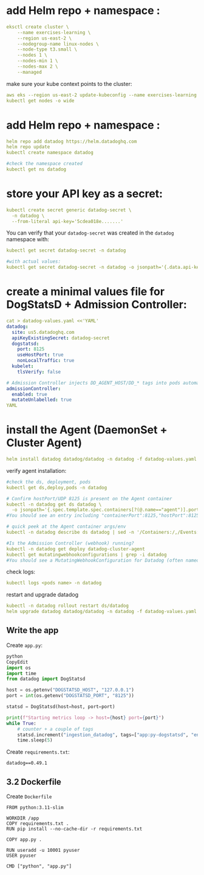 # add Helm repo + namespace :

```yaml
eksctl create cluster \
    --name exercises-learning \
    --region us-east-2 \
    --nodegroup-name linux-nodes \
    --node-type t3.small \ 
    --nodes 1 \                         
    --nodes-min 1 \ 
    --nodes-max 2 \  
    --managed
```

make sure your kube context points to the cluster:

```yaml
aws eks --region us-east-2 update-kubeconfig --name exercises-learning
kubectl get nodes -o wide
```

# add Helm repo + namespace :

```yaml
helm repo add datadog https://helm.datadoghq.com
helm repo update
kubectl create namespace datadog

#check the namespace created
kubectl get ns datadog
```

# store your API key as a secret:

```yaml
kubectl create secret generic datadog-secret \
  -n datadog \
  --from-literal api-key='5cdea018e.......'
```

You can verify that your `datadog-secret` was created in the `datadog` namespace with:

```yaml
kubectl get secret datadog-secret -n datadog

#with actual values:
kubectl get secret datadog-secret -n datadog -o jsonpath='{.data.api-key}' | base64 --decode

```

# create a minimal values file for DogStatsD + Admission Controller:

```yaml
cat > datadog-values.yaml <<'YAML'
datadog:
  site: us5.datadoghq.com
  apiKeyExistingSecret: datadog-secret
  dogstatsd:
    port: 8125
    useHostPort: true
    nonLocalTraffic: true
  kubelet:
    tlsVerify: false

# Admission Controller injects DD_AGENT_HOST/DD_* tags into pods automatically
admissionController:
  enabled: true
  mutateUnlabelled: true
YAML
```

# install the Agent (DaemonSet + Cluster Agent)

```yaml
helm install datadog datadog/datadog -n datadog -f datadog-values.yaml
```

verify agent installation:

```yaml
#check the ds, deployment, pods
kubectl get ds,deploy,pods -n datadog

# Confirm hostPort/UDP 8125 is present on the Agent container
kubectl -n datadog get ds datadog \
  -o jsonpath='{.spec.template.spec.containers[?(@.name=="agent")].ports}'
#You should see an entry including "containerPort":8125,"hostPort":8125,"protocol":"UDP"

# quick peek at the Agent container args/env
kubectl -n datadog describe ds datadog | sed -n '/Containers:/,/Events:/p' | sed -n '/agent/,/^\s*-/p'

#Is the Admission Controller (webhook) running?
kubectl -n datadog get deploy datadog-cluster-agent
kubectl get mutatingwebhookconfigurations | grep -i datadog
#You should see a MutatingWebhookConfiguration for Datadog (often named datadog-webhook)
```

check logs:

```yaml
kubectl logs <pods name> -n datadog
```

restart and upgrade datadog

```yaml
kubectl -n datadog rollout restart ds/datadog
helm upgrade datadog datadog/datadog -n datadog -f datadog-values.yaml
```

## Write the app

Create `app.py`:

```python
python
CopyEdit
import os
import time
from datadog import DogStatsd

host = os.getenv("DOGSTATSD_HOST", "127.0.0.1")
port = int(os.getenv("DOGSTATSD_PORT", "8125"))

statsd = DogStatsd(host=host, port=port)

print(f"Starting metrics loop -> host={host} port={port}")
while True:
    # counter + a couple of tags
    statsd.increment("ingestion_datadog", tags=["app:py-dogstatsd", "env:dev"])
    time.sleep(5)

```

Create `requirements.txt`:

```
datadog==0.49.1
```

## 3.2 Dockerfile

Create `Dockerfile`

```docker
FROM python:3.11-slim

WORKDIR /app
COPY requirements.txt .
RUN pip install --no-cache-dir -r requirements.txt

COPY app.py .

RUN useradd -u 10001 pyuser
USER pyuser

CMD ["python", "app.py"]

```